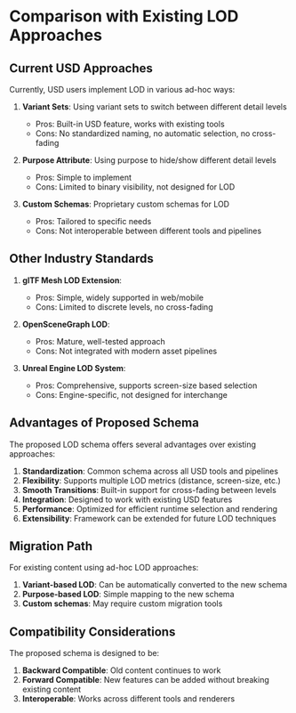 # Comparison with Existing LOD Approaches

## Current USD Approaches

Currently, USD users implement LOD in various ad-hoc ways:

1. **Variant Sets**: Using variant sets to switch between different detail levels
   - Pros: Built-in USD feature, works with existing tools
   - Cons: No standardized naming, no automatic selection, no cross-fading

2. **Purpose Attribute**: Using purpose to hide/show different detail levels
   - Pros: Simple to implement
   - Cons: Limited to binary visibility, not designed for LOD

3. **Custom Schemas**: Proprietary custom schemas for LOD
   - Pros: Tailored to specific needs
   - Cons: Not interoperable between different tools and pipelines

## Other Industry Standards

1. **glTF Mesh LOD Extension**:
   - Pros: Simple, widely supported in web/mobile
   - Cons: Limited to discrete levels, no cross-fading

2. **OpenSceneGraph LOD**:
   - Pros: Mature, well-tested approach
   - Cons: Not integrated with modern asset pipelines

3. **Unreal Engine LOD System**:
   - Pros: Comprehensive, supports screen-size based selection
   - Cons: Engine-specific, not designed for interchange

## Advantages of Proposed Schema

The proposed LOD schema offers several advantages over existing approaches:

1. **Standardization**: Common schema across all USD tools and pipelines
2. **Flexibility**: Supports multiple LOD metrics (distance, screen-size, etc.)
3. **Smooth Transitions**: Built-in support for cross-fading between levels
4. **Integration**: Designed to work with existing USD features
5. **Performance**: Optimized for efficient runtime selection and rendering
6. **Extensibility**: Framework can be extended for future LOD techniques

## Migration Path

For existing content using ad-hoc LOD approaches:

1. **Variant-based LOD**: Can be automatically converted to the new schema
2. **Purpose-based LOD**: Simple mapping to the new schema
3. **Custom schemas**: May require custom migration tools

## Compatibility Considerations

The proposed schema is designed to be:

1. **Backward Compatible**: Old content continues to work
2. **Forward Compatible**: New features can be added without breaking existing content
3. **Interoperable**: Works across different tools and renderers
